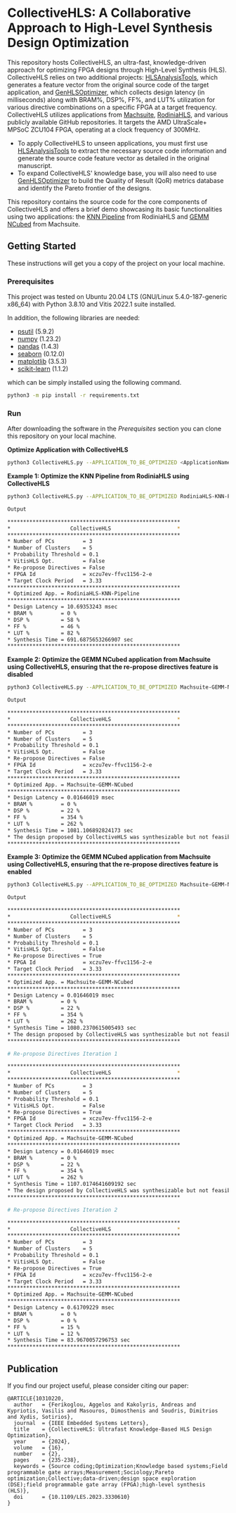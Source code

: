 # CollectiveHLS: A Collaborative Approach to High-Level Synthesis Design Optimization

This repository hosts CollectiveHLS, an ultra-fast, knowledge-driven approach for optimizing FPGA designs through High-Level Synthesis (HLS). CollectiveHLS relies on two additional projects: [HLSAnalysisTools](https://github.com/aferikoglou/HLSAnalysisTools), which generates a feature vector from the original source code of the target application, and [GenHLSOptimizer](https://github.com/aferikoglou/GenHLSOptimizer), which collects design latency (in milliseconds) along with BRAM%, DSP%, FF%, and LUT% utilization for various directive combinations on a specific FPGA at a target frequency. CollectiveHLS utilizes applications from [Machsuite](https://github.com/breagen/MachSuite), [RodiniaHLS](https://github.com/SFU-HiAccel/rodinia-hls), and various publicly available GitHub repositories. It targets the AMD UltraScale+ MPSoC ZCU104 FPGA, operating at a clock frequency of 300MHz. 
* To apply CollectiveHLS to unseen applications, you must first use [HLSAnalysisTools](https://github.com/aferikoglou/HLSAnalysisTools) to extract the necessary source code information and generate the source code feature vector as detailed in the original manuscript.
* To expand CollectiveHLS' knowledge base, you will also need to use [GenHLSOptimizer](https://github.com/aferikoglou/GenHLSOptimizer) to build the Quality of Result (QoR) metrics database and identify the Pareto frontier of the designs.

This repository contains the source code for the core components of CollectiveHLS and offers a brief demo showcasing its basic functionalities using two applications: the [KNN Pipeline](https://github.com/SFU-HiAccel/rodinia-hls/tree/master/Benchmarks/knn/knn_2_pipeline) from RodiniaHLS and [GEMM NCubed](https://github.com/breagen/MachSuite/tree/master/gemm/ncubed) from Machsuite.

## Getting Started

These instructions will get you a copy of the project on your local machine.

### Prerequisites

This project was tested on Ubuntu 20.04 LTS (GNU/Linux 5.4.0-187-generic x86_64) with Python 3.8.10 and Vitis 2022.1 suite installed. 

In addition, the following libraries are needed:

* [psutil](https://pypi.org/project/psutil/) (5.9.2)
* [numpy](https://pypi.org/project/numpy/) (1.23.2)
* [pandas](https://pypi.org/project/pandas/) (1.4.3)
* [seaborn](https://pypi.org/project/seaborn/) (0.12.0)
* [matplotlib](https://pypi.org/project/matplotlib/) (3.5.3)
* [scikit-learn](https://pypi.org/project/scikit-learn/) (1.1.2)

which can be simply installed using the following command.

```bash
python3 -m pip install -r requirements.txt
```

### Run

After downloading the software in the *Prerequisites* section you can clone this repository on your local machine.

**Optimize Application with CollectiveHLS**

```bash
python3 CollectiveHLS.py --APPLICATION_TO_BE_OPTIMIZED <ApplicationName>
```

**Example 1: Optimize the KNN Pipeline from RodiniaHLS using CollectiveHLS**

```bash
python3 CollectiveHLS.py --APPLICATION_TO_BE_OPTIMIZED RodiniaHLS-KNN-Pipeline

Output

*******************************************************
*                   CollectiveHLS                     *
*******************************************************
* Number of PCs         = 3
* Number of Clusters    = 5
* Probability Threshold = 0.1
* VitisHLS Opt.         = False
* Re-propose Directives = False
* FPGA Id               = xczu7ev-ffvc1156-2-e
* Target Clock Period   = 3.33
*******************************************************
* Optimized App. = RodiniaHLS-KNN-Pipeline
*******************************************************
* Design Latency = 10.69353243 msec
* BRAM %         = 0 %
* DSP %          = 58 %
* FF %           = 46 %
* LUT %          = 82 %
* Synthesis Time = 691.6875653266907 sec
*******************************************************


```

**Example 2: Optimize the GEMM NCubed application from Machsuite using CollectiveHLS, ensuring that the re-propose directives feature is disabled**

```bash
python3 CollectiveHLS.py --APPLICATION_TO_BE_OPTIMIZED Machsuite-GEMM-NCubed --REPROPOSE_DIRECTIVES False

Output

*******************************************************
*                   CollectiveHLS                     *
*******************************************************
* Number of PCs         = 3
* Number of Clusters    = 5
* Probability Threshold = 0.1
* VitisHLS Opt.         = False
* Re-propose Directives = False
* FPGA Id               = xczu7ev-ffvc1156-2-e
* Target Clock Period   = 3.33
*******************************************************
* Optimized App. = Machsuite-GEMM-NCubed
*******************************************************
* Design Latency = 0.01646019 msec
* BRAM %         = 0 %
* DSP %          = 22 %
* FF %           = 354 %
* LUT %          = 262 %
* Synthesis Time = 1081.106892824173 sec
* The design proposed by CollectiveHLS was synthesizable but not feasible.
*******************************************************


```

**Example 3: Optimize the GEMM NCubed application from Machsuite using CollectiveHLS, ensuring that the re-propose directives feature is enabled**


```bash
python3 CollectiveHLS.py --APPLICATION_TO_BE_OPTIMIZED Machsuite-GEMM-NCubed --REPROPOSE_DIRECTIVES True

Output

*******************************************************
*                   CollectiveHLS                     *
*******************************************************
* Number of PCs         = 3
* Number of Clusters    = 5
* Probability Threshold = 0.1
* VitisHLS Opt.         = False
* Re-propose Directives = True
* FPGA Id               = xczu7ev-ffvc1156-2-e
* Target Clock Period   = 3.33
*******************************************************
* Optimized App. = Machsuite-GEMM-NCubed
*******************************************************
* Design Latency = 0.01646019 msec
* BRAM %         = 0 %
* DSP %          = 22 %
* FF %           = 354 %
* LUT %          = 262 %
* Synthesis Time = 1080.2370615005493 sec
* The design proposed by CollectiveHLS was synthesizable but not feasible.
*******************************************************

# Re-propose Directives Iteration 1

*******************************************************
*                   CollectiveHLS                     *
*******************************************************
* Number of PCs         = 3
* Number of Clusters    = 5
* Probability Threshold = 0.1
* VitisHLS Opt.         = False
* Re-propose Directives = True
* FPGA Id               = xczu7ev-ffvc1156-2-e
* Target Clock Period   = 3.33
*******************************************************
* Optimized App. = Machsuite-GEMM-NCubed
*******************************************************
* Design Latency = 0.01646019 msec
* BRAM %         = 0 %
* DSP %          = 22 %
* FF %           = 354 %
* LUT %          = 262 %
* Synthesis Time = 1107.0174641609192 sec
* The design proposed by CollectiveHLS was synthesizable but not feasible.
*******************************************************

# Re-propose Directives Iteration 2

*******************************************************
*                   CollectiveHLS                     *
*******************************************************
* Number of PCs         = 3
* Number of Clusters    = 5
* Probability Threshold = 0.1
* VitisHLS Opt.         = False
* Re-propose Directives = True
* FPGA Id               = xczu7ev-ffvc1156-2-e
* Target Clock Period   = 3.33
*******************************************************
* Optimized App. = Machsuite-GEMM-NCubed
*******************************************************
* Design Latency = 0.61709229 msec
* BRAM %         = 0 %
* DSP %          = 0 %
* FF %           = 15 %
* LUT %          = 12 %
* Synthesis Time = 83.9670057296753 sec
*******************************************************

```

## Publication

If you find our project useful, please consider citing our paper:

```
@ARTICLE{10310220,
  author   = {Ferikoglou, Aggelos and Kakolyris, Andreas and Kypriotis, Vasilis and Masouros, Dimosthenis and Soudris, Dimitrios and Xydis, Sotirios},
  journal  = {IEEE Embedded Systems Letters}, 
  title    = {CollectiveHLS: Ultrafast Knowledge-Based HLS Design Optimization}, 
  year     = {2024},
  volume   = {16},
  number   = {2},
  pages    = {235-238},
  keywords = {Source coding;Optimization;Knowledge based systems;Field programmable gate arrays;Measurement;Sociology;Pareto optimization;Collective;data-driven;design space exploration (DSE);field programmable gate array (FPGA);high-level synthesis (HLS)},
  doi      = {10.1109/LES.2023.3330610}
}
```
